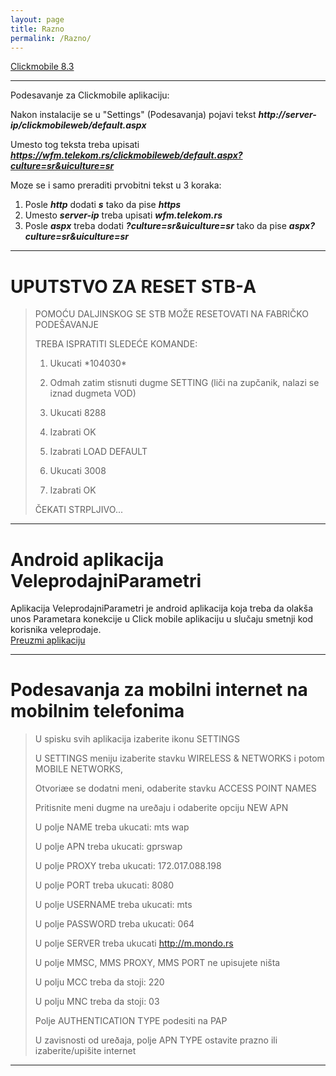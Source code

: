 ```yaml
---
layout: page
title: Razno
permalink: /Razno/
---
```



[Clickmobile 8.3](https://boleco.github.io/klikwfm/)


***

Podesavanje za Clickmobile aplikaciju:

Nakon instalacije se u "Settings" (Podesavanja) pojavi tekst **_http://server-ip/clickmobileweb/default.aspx_**

Umesto tog teksta treba upisati **_https://wfm.telekom.rs/clickmobileweb/default.aspx?culture=sr&uiculture=sr_**

Moze se i samo preraditi prvobitni tekst u 3 koraka:

1. Posle **_http_** dodati **_s_** tako da pise **_https_**
2. Umesto **_server-ip_** treba upisati **_wfm.telekom.rs_**
3. Posle **_aspx_** treba dodati **_?culture=sr&uiculture=sr_** tako da pise **_aspx?culture=sr&uiculture=sr_**


***


# UPUTSTVO ZA RESET STB-A
>
>POMOĆU DALJINSKOG SE STB MOŽE RESETOVATI NA FABRIČKO PODEŠAVANJE
>
>
>
>TREBA ISPRATITI SLEDEĆE KOMANDE:
>
>1. Ukucati \*104030\*
>
>2. Odmah zatim stisnuti dugme SETTING (liči na zupčanik, nalazi se iznad dugmeta VOD)
>
>3. Ukucati 8288
>
>4. Izabrati OK
>
>5. Izabrati LOAD DEFAULT
>
>6. Ukucati 3008
>
>7. Izabrati OK
>
>
>
>ČEKATI STRPLJIVO...

***
  
# Android aplikacija VeleprodajniParametri
  
Aplikacija VeleprodajniParametri je android aplikacija koja treba da olakša unos Parametara konekcije u Click mobile aplikaciju u slučaju smetnji kod korisnika veleprodaje.  
[Preuzmi aplikaciju](http://ai2.appinventor.mit.edu/b/6hkp)

***
# Podesavanja za mobilni internet na mobilnim telefonima


>	U spisku svih aplikacija izaberite ikonu SETTINGS
>
>	U SETTINGS meniju izaberite stavku WIRELESS & NETWORKS i potom MOBILE NETWORKS,
>
>	Otvoriæe se dodatni meni, odaberite stavku ACCESS POINT NAMES
>
>	Pritisnite meni dugme na ureðaju i odaberite opciju NEW APN
>
>	U polje NAME treba ukucati: mts wap
>
>	U polje APN treba ukucati: gprswap
>
>	U polje PROXY treba ukucati: 172.017.088.198
>
>	U polje PORT treba ukucati: 8080
>
>	U polje USERNAME treba ukucati: mts
>
>	U polje PASSWORD treba ukucati: 064
>
>	U polje SERVER treba ukucati http://m.mondo.rs
>
>	U polje MMSC, MMS PROXY, MMS PORT ne upisujete ništa
>
>	U polju MCC treba da stoji: 220
>
>	U polju MNC treba da stoji: 03
>
>	Polje AUTHENTICATION TYPE podesiti na PAP
>
>	U zavisnosti od ureðaja, polje APN TYPE ostavite prazno ili izaberite/upišite internet

***